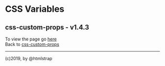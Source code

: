 # CSS Variables

## css-custom-props - v1.4.3  
To view the page go [here](https://ui-coder.github.io/css-custom-props/index.html)  
Back to [css-custom-props](https://github.com/ui-coder/css-custom-props)  

___  
 (c)2019, by @htmlstrap
